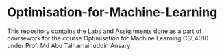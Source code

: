 # Optimisation-for-Machine-Learning
This repository contains the Labs and Assignments done as a part of coursework for the course Optimisation for Machine Learning CSL4010 under Prof. Md Abu Talhamainuddin Ansary 
